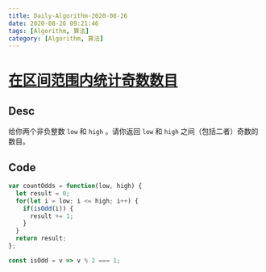```yaml
---
title: Daily-Algorithm-2020-08-26
date: 2020-08-26 09:21:46
tags: [Algorithm, 算法]
category: [Algorithm, 算法]
---
```


# [在区间范围内统计奇数数目](https://leetcode-cn.com/problems/count-odd-numbers-in-an-interval-range/)

## Desc

给你两个非负整数 `low` 和 `high` 。请你返回 `low` 和 `high` 之间（包括二者）奇数的数目。



## Code

```js
var countOdds = function(low, high) {
  let result = 0;
  for(let i = low; i <= high; i++) {
    if(isOdd(i)) {
      result += 1;
    }
  }
  return result;
};

const isOdd = v => v % 2 === 1;


```

